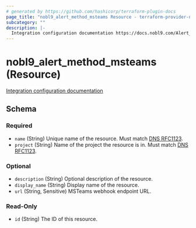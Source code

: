 ```yaml
---
# generated by https://github.com/hashicorp/terraform-plugin-docs
page_title: "nobl9_alert_method_msteams Resource - terraform-provider-nobl9"
subcategory: ""
description: |-
  Integration configuration documentation https://docs.nobl9.com/Alert_Methods/ms-teams
---
```


# nobl9_alert_method_msteams (Resource)

[Integration configuration documentation](https://docs.nobl9.com/Alert_Methods/ms-teams)



<!-- schema generated by tfplugindocs -->
## Schema

### Required

- `name` (String) Unique name of the resource. Must match [DNS RFC1123](https://kubernetes.io/docs/concepts/overview/working-with-objects/names/#names).
- `project` (String) Name of the project the resource is in. Must match [DNS RFC1123](https://kubernetes.io/docs/concepts/overview/working-with-objects/names/#names).

### Optional

- `description` (String) Optional description of the resource.
- `display_name` (String) Display name of the resource.
- `url` (String, Sensitive) MSTeams webhook endpoint URL.

### Read-Only

- `id` (String) The ID of this resource.


